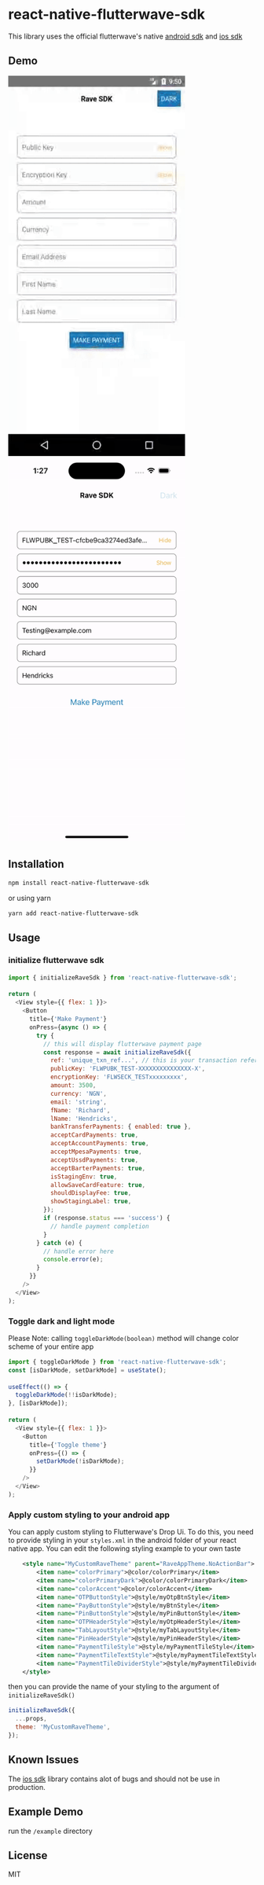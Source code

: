 # react-native-flutterwave-sdk

This library uses the official flutterwave's native [android sdk](https://github.com/Flutterwave/AndroidSDK) and [ios sdk](https://github.com/Flutterwave/iOS-v3)

## Demo

<img src="https://github.com/deflexable/react-native-flutterwave-sdk/blob/main/screenshots/android.gif" width="360">

<img src="https://github.com/deflexable/react-native-flutterwave-sdk/blob/main/screenshots/ios.gif" width="360">

<!-- provide screenshots here -->

## Installation

```sh
npm install react-native-flutterwave-sdk
```

or using yarn

```sh
yarn add react-native-flutterwave-sdk
```

## Usage

### initialize flutterwave sdk

```js
import { initializeRaveSdk } from 'react-native-flutterwave-sdk';

return (
  <View style={{ flex: 1 }}>
    <Button
      title={'Make Payment'}
      onPress={async () => {
        try {
          // this will display flutterwave payment page
          const response = await initializeRaveSdk({
            ref: 'unique_txn_ref...', // this is your transaction reference
            publicKey: 'FLWPUBK_TEST-XXXXXXXXXXXXXXX-X',
            encryptionKey: 'FLWSECK_TESTxxxxxxxxx',
            amount: 3500,
            currency: 'NGN',
            email: 'string',
            fName: 'Richard',
            lName: 'Hendricks',
            bankTransferPayments: { enabled: true },
            acceptCardPayments: true,
            acceptAccountPayments: true,
            acceptMpesaPayments: true,
            acceptUssdPayments: true,
            acceptBarterPayments: true,
            isStagingEnv: true,
            allowSaveCardFeature: true,
            shouldDisplayFee: true,
            showStagingLabel: true,
          });
          if (response.status === 'success') {
            // handle payment completion
          }
        } catch (e) {
          // handle error here
          console.error(e);
        }
      }}
    />
  </View>
);
```

### Toggle dark and light mode

Please Note: calling `toggleDarkMode(boolean)` method will change color scheme of your entire app

```js
import { toggleDarkMode } from 'react-native-flutterwave-sdk';
const [isDarkMode, setDarkMode] = useState();

useEffect(() => {
  toggleDarkMode(!!isDarkMode);
}, [isDarkMode]);

return (
  <View style={{ flex: 1 }}>
    <Button
      title={'Toggle theme'}
      onPress={() => {
        setDarkMode(!isDarkMode);
      }}
    />
  </View>
);
```

### Apply custom styling to your android app

You can apply custom styling to Flutterwave's Drop Ui.
To do this, you need to provide styling in your `styles.xml` in the android folder of your react native app.
You can edit the following styling example to your own taste

```xml
    <style name="MyCustomRaveTheme" parent="RaveAppTheme.NoActionBar">
        <item name="colorPrimary">@color/colorPrimary</item>
        <item name="colorPrimaryDark">@color/colorPrimaryDark</item>
        <item name="colorAccent">@color/colorAccent</item>
        <item name="OTPButtonStyle">@style/myOtpBtnStyle</item>
        <item name="PayButtonStyle">@style/myBtnStyle</item>
	    <item name="PinButtonStyle">@style/myPinButtonStyle</item>
        <item name="OTPHeaderStyle">@style/myOtpHeaderStyle</item>
        <item name="TabLayoutStyle">@style/myTabLayoutStyle</item>
        <item name="PinHeaderStyle">@style/myPinHeaderStyle</item>
        <item name="PaymentTileStyle">@style/myPaymentTileStyle</item>
        <item name="PaymentTileTextStyle">@style/myPaymentTileTextStyle</item>
        <item name="PaymentTileDividerStyle">@style/myPaymentTileDividerStyle</item>
    </style>
```

then you can provide the name of your styling to the argument of `initializeRaveSdk()`

```js
initializeRaveSdk({
  ...props,
  theme: 'MyCustomRaveTheme',
});
```

## Known Issues
The [ios sdk](https://github.com/Flutterwave/iOS-v3) library contains alot of bugs and should not be use in production. 

## Example Demo
run the `/example` directory

## License

MIT